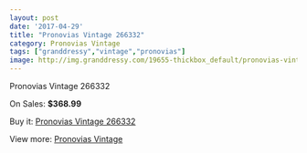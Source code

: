 ```yaml
---
layout: post
date: '2017-04-29'
title: "Pronovias Vintage 266332"
category: Pronovias Vintage
tags: ["granddressy","vintage","pronovias"]
image: http://img.granddressy.com/19655-thickbox_default/pronovias-vintage-266332.jpg
---
```

Pronovias Vintage 266332

On Sales: **$368.99**
<a href="https://www.granddressy.com/en/pronovias-vintage/18636-pronovias-vintage-266332.html"><amp-img layout="responsive" width="600" height="600" src="//img.granddressy.com/19655-thickbox_default/pronovias-vintage-266332.jpg" alt="Pronovias Vintage 266332 0" /></a>

Buy it: [Pronovias Vintage 266332](https://www.granddressy.com/en/pronovias-vintage/18636-pronovias-vintage-266332.html "Pronovias Vintage 266332")

View more: [Pronovias Vintage](https://www.granddressy.com/en/412-pronovias-vintage "Pronovias Vintage")